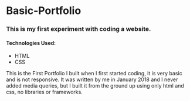 # Basic-Portfolio
### This is my first experiment with coding a website.

#### Technologies Used:
* HTML
* CSS

This is the First Portfolio I built when I first started coding, it is very basic and is not responsive. It was written by me in January 2018 and I never added media queries, but I built it from the ground up using only html and css, no libraries or frameworks.
